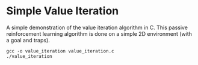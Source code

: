# Simple Value Iteration
A simple demonstration of the value iteration algorithm in C. This passive reinforcement learning algorithm is done on a simple 2D environment (with a goal and traps).

```
gcc -o value_iteration value_iteration.c
./value_iteration
```